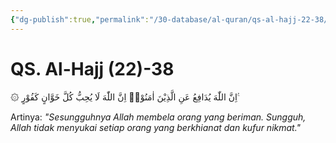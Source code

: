 ```yaml
---
{"dg-publish":true,"permalink":"/30-database/al-quran/qs-al-hajj-22-38/"}
---
```



# QS. Al-Hajj (22)-38
۞ اِنَّ اللّٰهَ يُدَافِعُ عَنِ الَّذِيْنَ اٰمَنُوْاۗ اِنَّ اللّٰهَ لَا يُحِبُّ كُلَّ خَوَّانٍ كَفُوْرٍ ࣖ

Artinya: *"Sesungguhnya Allah membela orang yang beriman. Sungguh, Allah tidak menyukai setiap orang yang berkhianat dan kufur nikmat."*
